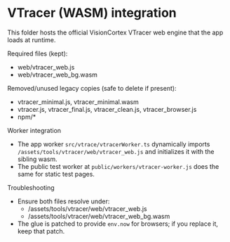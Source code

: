 # VTracer (WASM) integration

This folder hosts the official VisionCortex VTracer web engine that the app loads at runtime.

Required files (kept):

- web/vtracer_web.js
- web/vtracer_web_bg.wasm

Removed/unused legacy copies (safe to delete if present):

- vtracer_minimal.js, vtracer_minimal.wasm
- vtracer.js, vtracer_final.js, vtracer_clean.js, vtracer_browser.js
- npm/*

Worker integration
- The app worker `src/vtrace/vtracerWorker.ts` dynamically imports `/assets/tools/vtracer/web/vtracer_web.js` and initializes it with the sibling wasm.
- The public test worker at `public/workers/vtracer-worker.js` does the same for static test pages.

Troubleshooting
- Ensure both files resolve under:
  - /assets/tools/vtracer/web/vtracer_web.js
  - /assets/tools/vtracer/web/vtracer_web_bg.wasm
- The glue is patched to provide `env.now` for browsers; if you replace it, keep that patch.